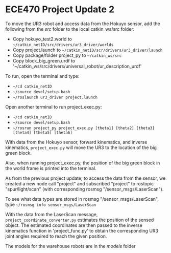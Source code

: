 # ECE470 Project Update 2
To move the UR3 robot and access data from the Hokuyo sensor, add the following from the *src* folder to the local catkin_ws/src  folder:
  * Copy hokuyo_test2.world to `~/catkin_netID/src/drivers/ur3_driver/worlds`
  * Copy project.launch to `~/catkin_netID/scr/drivers/ur3_driver/launch`
  * Copy package/folder project_py to `~/catkin_ws/src`
  * Copy block_big_green.urdf to '~/catkin_ws/src/drivers/universal_robot/ur_description_urdf'
  
To run, open the terminal and type:
  * `~/cd catkin_netID`
  * `~/source devel/setup.bash`
  * `~/roslaunch ur3_driver project.launch`
  
Open another terminal to run project_exec.py:
  * `~/cd catkin_netID`
  * `~/source devel/setup.bash`
  * `~/rosrun project_py project_exec.py [theta1] [theta2] [theta3] [theta4] [theta5] [theta6]`

With data from the Hokuyo sensor, forward kinematics, and inverse kinematics, `project_exec.py` will move the UR3 to the location of the big green block.

Also, when running project_exec.py, the position of the big green block in the world frame is printed into the terminal.

As from the previous project update, to access the data from the sensor, we created a new node call "project" and subscribed "project" to rostopic "spur/light/scan" (with corresponding rosmsg "/sensor_msgs/LaserScan").

To see what data types are stored in rosmsg "/sensor_msgs/LaserScan", type 
`~/rosmsg info sensor_msgs/LaserScan`

With the data from the LaserScan message, `project_coordinate_converter.py` estimates the position of the sensed object. The estimated coordinates are then passed to the inverse kinematics function in 'project_func.py' to obtain the corresponding UR3 joint angles required to reach the given position.

The models for the warehouse robots are in the *models* folder

